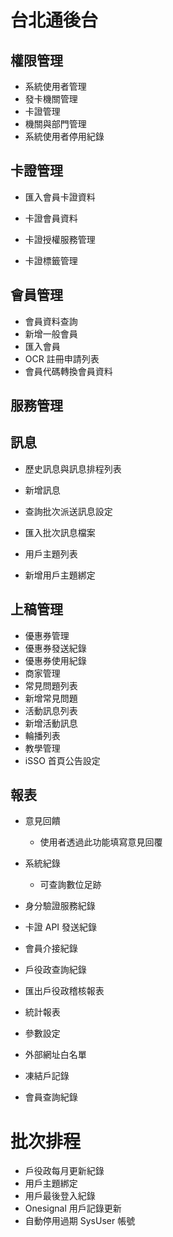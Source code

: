 # 台北通後台

## 權限管理

- 系統使用者管理
- 發卡機關管理
- 卡證管理
- 機關與部門管理
- 系統使用者停用紀錄

## 卡證管理

- 匯入會員卡證資料

- 卡證會員資料

- 卡證授權服務管理

- 卡證標籤管理

## 會員管理

- 會員資料查詢
- 新增一般會員
- 匯入會員
- OCR 註冊申請列表
- 會員代碼轉換會員資料

## 服務管理

## 訊息

- 歷史訊息與訊息排程列表

- 新增訊息

- 查詢批次派送訊息設定

- 匯入批次訊息檔案

- 用戶主題列表

- 新增用戶主題綁定

## 上稿管理

- 優惠券管理
- 優惠券發送紀錄
- 優惠券使用紀錄
- 商家管理
- 常見問題列表
- 新增常見問題
- 活動訊息列表
- 新增活動訊息
- 輪播列表
- 教學管理
- iSSO 首頁公告設定

## 報表

- 意見回饋
  - 使用者透過此功能填寫意見回覆
- 系統紀錄
  - 可查詢數位足跡
- 身分驗證服務紀錄

- 卡證 API 發送紀錄
- 會員介接紀錄
- 戶役政查詢紀錄
- 匯出戶役政稽核報表
- 統計報表
- 參數設定
- 外部網址白名單
- 凍結戶記錄
- 會員查詢紀錄

# 批次排程

- 戶役政每月更新紀錄
- 用戶主題綁定
- 用戶最後登入紀錄
- Onesignal 用戶記錄更新
- 自動停用過期 SysUser 帳號
